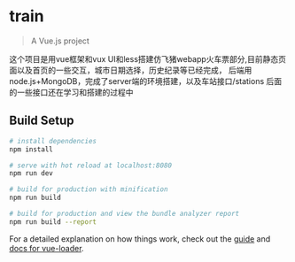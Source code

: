 # train

> A Vue.js project

这个项目是用vue框架和vux UI和less搭建仿飞猪webapp火车票部分,目前静态页面以及首页的一些交互，城市日期选择，历史纪录等已经完成，
后端用node.js+MongoDB，完成了server端的环境搭建，以及车站接口/stations
后面的一些接口还在学习和搭建的过程中

## Build Setup

``` bash
# install dependencies
npm install

# serve with hot reload at localhost:8080
npm run dev

# build for production with minification
npm run build

# build for production and view the bundle analyzer report
npm run build --report
```

For a detailed explanation on how things work, check out the [guide](http://vuejs-templates.github.io/webpack/) and [docs for vue-loader](http://vuejs.github.io/vue-loader).
